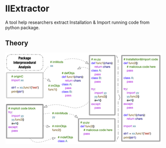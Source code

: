 # IIExtractor
A tool help researchers extract Installation & Import running code from python package.
## Theory
![](./steps.png)